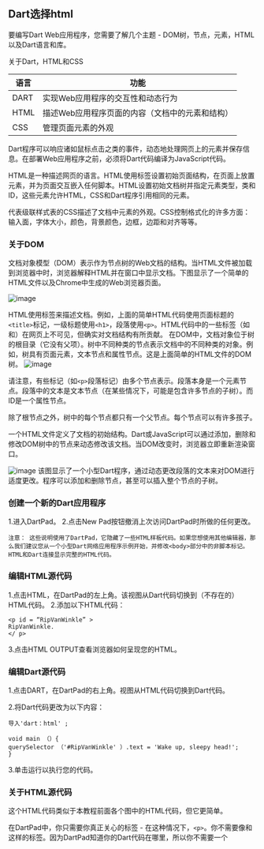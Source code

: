 ## Dart选择html
要编写Dart Web应用程序，您需要了解几个主题 - DOM树，节点，元素，HTML以及Dart语言和库。

关于Dart，HTML和CSS


语言 | 功能
---|---
DART | 实现Web应用程序的交互性和动态行为
HTML | 描述Web应用程序页面的内容（文档中的元素和结构）
CSS | 管理页面元素的外观


Dart程序可以响应诸如鼠标点击之类的事件，动态地处理网页上的元素并保存信息。在部署Web应用程序之前，必须将Dart代码编译为JavaScript代码。

HTML是一种描述网页的语言。HTML使用标签设置初始页面结构，在页面上放置元素，并为页面交互嵌入任何脚本。HTML设置初始文档树并指定元素类型，类和ID，这些元素允许HTML，CSS和Dart程序引用相同的元素。

代表级联样式表的CSS描述了文档中元素的外观。CSS控制格式化的许多方面：输入面，字体大小，颜色，背景颜色，边框，边距和对齐等等。

### 关于DOM
文档对象模型（DOM）表示作为节点树的Web文档的结构。当HTML文件被加载到浏览器中时，浏览器解释HTML并在窗口中显示文档。下图显示了一个简单的HTML文件以及Chrome中生成的Web浏览器页面。

![image](https://webdev.dartlang.org/tutorials/images/simple-html.png)


HTML使用标签来描述文档。例如，上面的简单HTML代码使用页面标题的`<title>`标记，一级标题使用`<h1>`，段落使用`<p>`。HTML代码中的一些标签（如<head>和<body>）在网页上不可见，但确实对文档结构有所贡献。
在DOM中，文档对象位于树的根目录（它没有父项）。树中不同种类的节点表示文档中的不同种类的对象。例如，树具有页面元素，文本节点和属性节点。这是上面简单的HTML文件的DOM树。
![image](https://webdev.dartlang.org/tutorials/images/simple-dom-tree.png)

请注意，有些标记（如`<p>`段落标记）由多个节点表示。段落本身是一个元素节点。段落中的文本是文本节点（在某些情况下，可能是包含许多节点的子树）。而ID是一个属性节点。

除了根节点之外，树中的每个节点都只有一个父节点。每个节点可以有许多孩子。

一个HTML文件定义了文档的初始结构。Dart或JavaScript可以通过添加，删除和修改DOM树中的节点来动态修改该文档。当DOM改变时，浏览器立即重新渲染窗口。

![image](https://webdev.dartlang.org/tutorials/images/dynamic-dart.png)
该图显示了一个小型Dart程序，通过动态更改段落的文本来对DOM进行适度更改。程序可以添加和删除节点，甚至可以插入整个节点的子树。

### 创建一个新的Dart应用程序
1.进入DartPad。
2.点击New Pad按钮撤消上次访问DartPad时所做的任何更改。

`注意： 这些说明使用了DartPad，它隐藏了一些HTML样板代码。如果您想使用其他编辑器，那么我们建议您从一个小型Dart网络应用程序示例开始，并修改<body>部分中的非脚本标记。 HTML和Dart连接显示完整的HTML代码。`

### 编辑HTML源代码

1.点击HTML，在DartPad的左上角。该视图从Dart代码切换到（不存在的）HTML代码。
2.添加以下HTML代码：

```
<p id = “RipVanWinkle” >
RipVanWinkle.
</ p>
```

3.点击HTML OUTPUT查看浏览器如何呈现您的HTML。
### 编辑Dart源代码
1.点击DART，在DartPad的右上角。视图从HTML代码切换到Dart代码。

2.将Dart代码更改为以下内容：

```
导入'dart：html' ;

void main （）{
querySelector （'#RipVanWinkle' ）.text = 'Wake up, sleepy head!';
}

```
3.单击运行以执行您的代码。

### 关于HTML源代码

这个HTML代码类似于本教程前面各个图中的HTML代码，但它更简单。

在DartPad中，你只需要你真正关心的标签 - 在这种情况下，`<p>`。你不需要像<html>和<body>这样的标签。因为DartPad知道你的Dart代码在哪里，所以你不需要一个<script>标签。段落标签具有标识符“RipVanWinkle”。您在下一步创建的Dart代码使用此ID来获取段落元素。

### 编辑Dart源代码
1.点击DART，在DartPad的右上角。视图从HTML代码切换到Dart代码。

2.将Dart代码更改为以下内容：


```
import'dart：html' ;

void main （）{
querySelector （'#RipVanWinkle').text = 'Wake up, sleepy head!'; ; }
```
3.单击运行您的代码。

### 关于Dart源代码

import指令导入指定的库，使该库中的所有类和函数都可用于您的程序。


```
import 'dart:html'
```

该程序导入Dart的HTML库，其中包含用于编程DOM的关键类和函数。关键类包括：


Dart类 | 描述
---|---
node节点 | 实现一个DOM节点
元素 | Node的一个子类; 实现一个网页元素。
文件 | Node的另一个子类; 实现文档对象。


Dart核心库包含另一个有用的类:List，一个可以指定其成员类型的参数化类。元素的实例将其子元素的列表保存在List <Element>中。

### 使用querySelector（）函数

这个应用程序的main（）函数包含一行代码，它有点类似于一个接一个地发生多个事情的运行句子,让我们解构它。

querySelector（）是Dart HTML库提供的一个顶级函数，它从DOM中获取一个Element对象。


```
querySelector('#RipVanWinkle').text = 'Wake up, sleepy head!';
```
querySelector（）是一个字符串，它是一个标识对象的CSS选择器。最常见的CSS选择器指定类，标识符或属性。我们稍后会更详细地看这些，当我们添加一个CSS文件到迷你应用程序。在这种情况下，RipVanWinkle是HTML文件中声明的段落元素的唯一ID，并且#RipVanWinkle指定该ID。
```
querySelector('#RipVanWinkle').text = 'Wake up, sleepy head!';
```

从DOM获取元素的另一个有用的函数是querySelectorAll（），它通过元素列表返回多个Element对象 - 其中所有匹配提供的选择器。

### 设置元素的文本

在DOM中，页面元素的文本包含在子节点中，具体地说是文本节点。在下图中，包含字符串“RipVanWinkle段落”的节点是文本节点。
![image](https://webdev.dartlang.org/tutorials/images/paragraph-dom.png)

更复杂的文本（如带有样式更改的文本或嵌入的链接和图像）将用文本节点和其他对象的子树表示。

在Dart中，您可以简单地使用Element text属性，该属性具有一个getter，可以为您节点的子树，并提取文本。

```
querySelector('#RipVanWinkle').text = 'Wake up, sleepy head!';
```

但是，如果文本节点具有样式（因此是一个子树），获取文本然后立即设置它可能会更改DOM，作为丢失子树信息的结果。通常，与我们的RipVanWinkle示例一样，这种简化没有不利影响。

赋值运算符（=）将querySelector（）函数返回的Element的文本设置为字符串“Wake up，sleepy head！”。

```
querySelector('#RipVanWinkle').text = 'Wake up, sleepy head!';
```

这会使浏览器立即重新呈现包含此应用程序的浏览器页面，从而在浏览器页面上动态显示文本。

## Dart 添加HTML元素


### HTML和Dart连接
Dart网络应用程序在运行时动态改变浏览器窗口中的文本。当然，将文本放在浏览器页面上，而不用做其他事情，可以用直接的HTML来完成。这个小应用程序只显示如何从飞镖应用程序连接到浏览器页面。

在DartPad中，Dart代码和HTML代码之间唯一可见的连接是RipVanWinkle ID。

![image](https://webdev.dartlang.org/tutorials/images/dart-html-connect.png)

要在DartPad之外运行您的应用程序，您需要在HTML和Dart代码之间建立另一个连接：您必须将<script>标记添加到HTML以告诉浏览器在哪里查找Dart代码。您还必须添加其他HTML标记以提供浏览器所需的其他页面信息和结构。

这里是这个应用程序的完整HTML代码，假设Dart代码位于一个名为main.dart：


```
<!DOCTYPE html>

<html>
<head>
<title>A Minimalist App</title>
</head>

<body>
<p id="RipVanWinkle">
RipVanWinkle paragraph.
</p>

<script type="application/dart" src="main.dart"></script>
<script src="packages/browser/dart.js"></script>
</body>
</html>
```

这两个<script>标签是这个添加的HTML的唯一Dart特定部分。他们将Dart代码绑定到页面中，告诉浏览器在哪里找到Dart代码以及如何处理它。

下图总结了Dart和HTML代码之间的所有连接。

![image](https://webdev.dartlang.org/tutorials/images/dart-html-connect-full.png)

### 给应用程序一些CSS样式
大多数HTML使用级联样式表（CSS）来定义 控制页面元素外观的样式。让我们定制小应用程序的CSS。

1.点击CSS。视图从Dart代码切换到（不存在的）CSS代码。

2.添加以下CSS代码


```
#RipVanWinkle {
font-size: 20px;
font-family: 'Open Sans', sans-serif;
text-align: center;
margin-top: 20px;
background-color: SlateBlue;
color: Yellow;
}
```

HTML OUTPUT下的显示会立即更改以反映新的样式，这些样式仅适用于ID为RipVanWinkle的页面元素。

### 关于CSS选择器
ID，类和其他关于元素的信息在HTML中建立。您的Dart代码可以使用这些信息来使用CSS选择器来获取元素 - 一种用于在DOM中选择匹配元素的模式。CSS选择器允许CSS，HTML和Dart代码引用相同的对象。通常，选择器指定ID，HTML元素类型，类或属性。选择器也可以嵌套。

Dart程序中的CSS选择器非常重要，因为您可以在querySelector（）和querySelectorAll（）中使用它们来获取DOM中的匹配元素。Dart程序通常使用带有querySelector（）的ID选择器和带有querySelectorAll（）的类选择器。

以下是一些CSS选择器的例子：

选择器类型 | 例子 | 描述
---|---|---
ID选择器 | #RipVanWinkle| 匹配一个唯一的元素
HTML元素 | p| 匹配所有段落
HTML元素 | h1|匹配所有一级标题
类 |     .classname|将所有项目与类classname匹配
Asterisk|*|匹配所有元素
属性|input[type=”button”]|匹配所有按钮输入元素



`提示： 如您所见，即使没有CSS文件，迷你应用程序也会使用CSS选择器ID #RipVanWinkle。你不需要一个Dart程序的CSS文件。你也不需要一个CSS文件来使用CSS选择器。CSS选择器在HTML文件中建立，供Dart程序用来选择匹配的元素。`

我们来看看迷你应用程序的CSS代码。小应用程序的CSS文件有一个CSS规则。一个CSS规则有两个主要部分：一个选择器和一组声明。

![image](https://webdev.dartlang.org/tutorials/images/css-rule-explained.png)


在迷你应用程序中，选择器#RipVanWinkle是一个ID选择器，由散列标记（＃）指示; 它与指定的ID匹配一个唯一的元素，我们现在累了的RipVanWinkle段落元素。RipVanWinkle是HTML文件中的ID。它在CSS文件和Dart代码中使用散列标签（＃）引用。在HTML文件中没有句点（。）指定类名，并在CSS文件和Dart代码中用句点（。）引用。

CSS规则的大括号之间是一个声明列表，每个以分号（;）结尾。每个声明都指定一个属性及其值。这组声明一起定义了 所有匹配元素的样式表。样式表用于设置网页上匹配元素的外观。

![image](https://webdev.dartlang.org/tutorials/images/css-property-value.png)

RipVanWinkle段落的CSS规则指定了几个属性; 例如，它将文本颜色设置为黄色。



